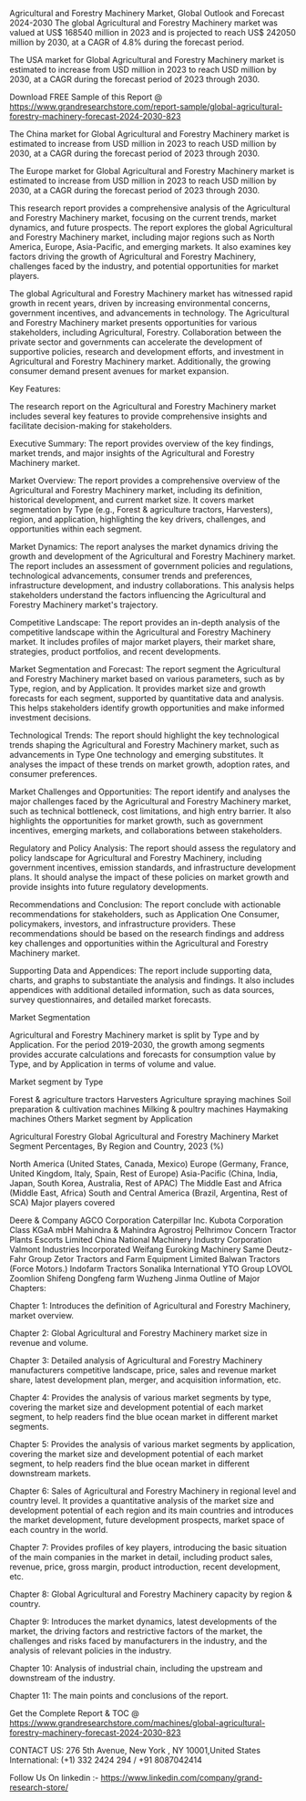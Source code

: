 Agricultural and Forestry Machinery Market, Global Outlook and Forecast 2024-2030
The global Agricultural and Forestry Machinery market was valued at US$ 168540 million in 2023 and is projected to reach US$ 242050 million by 2030, at a CAGR of 4.8% during the forecast period.

The USA market for Global Agricultural and Forestry Machinery market is estimated to increase from USD million in 2023 to reach USD million by 2030, at a CAGR during the forecast period of 2023 through 2030.

Download FREE Sample of this Report @ https://www.grandresearchstore.com/report-sample/global-agricultural-forestry-machinery-forecast-2024-2030-823

The China market for Global Agricultural and Forestry Machinery market is estimated to increase from USD million in 2023 to reach USD million by 2030, at a CAGR during the forecast period of 2023 through 2030.

The Europe market for Global Agricultural and Forestry Machinery market is estimated to increase from USD million in 2023 to reach USD million by 2030, at a CAGR during the forecast period of 2023 through 2030.

This research report provides a comprehensive analysis of the Agricultural and Forestry Machinery market, focusing on the current trends, market dynamics, and future prospects. The report explores the global Agricultural and Forestry Machinery market, including major regions such as North America, Europe, Asia-Pacific, and emerging markets. It also examines key factors driving the growth of Agricultural and Forestry Machinery, challenges faced by the industry, and potential opportunities for market players.

The global Agricultural and Forestry Machinery market has witnessed rapid growth in recent years, driven by increasing environmental concerns, government incentives, and advancements in technology. The Agricultural and Forestry Machinery market presents opportunities for various stakeholders, including Agricultural, Forestry. Collaboration between the private sector and governments can accelerate the development of supportive policies, research and development efforts, and investment in Agricultural and Forestry Machinery market. Additionally, the growing consumer demand present avenues for market expansion.

Key Features:

The research report on the Agricultural and Forestry Machinery market includes several key features to provide comprehensive insights and facilitate decision-making for stakeholders.

Executive Summary: The report provides overview of the key findings, market trends, and major insights of the Agricultural and Forestry Machinery market.

Market Overview: The report provides a comprehensive overview of the Agricultural and Forestry Machinery market, including its definition, historical development, and current market size. It covers market segmentation by Type (e.g., Forest & agriculture tractors, Harvesters), region, and application, highlighting the key drivers, challenges, and opportunities within each segment.

Market Dynamics: The report analyses the market dynamics driving the growth and development of the Agricultural and Forestry Machinery market. The report includes an assessment of government policies and regulations, technological advancements, consumer trends and preferences, infrastructure development, and industry collaborations. This analysis helps stakeholders understand the factors influencing the Agricultural and Forestry Machinery market's trajectory.

Competitive Landscape: The report provides an in-depth analysis of the competitive landscape within the Agricultural and Forestry Machinery market. It includes profiles of major market players, their market share, strategies, product portfolios, and recent developments.

Market Segmentation and Forecast: The report segment the Agricultural and Forestry Machinery market based on various parameters, such as by Type, region, and by Application. It provides market size and growth forecasts for each segment, supported by quantitative data and analysis. This helps stakeholders identify growth opportunities and make informed investment decisions.

Technological Trends: The report should highlight the key technological trends shaping the Agricultural and Forestry Machinery market, such as advancements in Type One technology and emerging substitutes. It analyses the impact of these trends on market growth, adoption rates, and consumer preferences.

Market Challenges and Opportunities: The report identify and analyses the major challenges faced by the Agricultural and Forestry Machinery market, such as technical bottleneck, cost limitations, and high entry barrier. It also highlights the opportunities for market growth, such as government incentives, emerging markets, and collaborations between stakeholders.

Regulatory and Policy Analysis: The report should assess the regulatory and policy landscape for Agricultural and Forestry Machinery, including government incentives, emission standards, and infrastructure development plans. It should analyse the impact of these policies on market growth and provide insights into future regulatory developments.

Recommendations and Conclusion: The report conclude with actionable recommendations for stakeholders, such as Application One Consumer, policymakers, investors, and infrastructure providers. These recommendations should be based on the research findings and address key challenges and opportunities within the Agricultural and Forestry Machinery market.

Supporting Data and Appendices: The report include supporting data, charts, and graphs to substantiate the analysis and findings. It also includes appendices with additional detailed information, such as data sources, survey questionnaires, and detailed market forecasts.

Market Segmentation

Agricultural and Forestry Machinery market is split by Type and by Application. For the period 2019-2030, the growth among segments provides accurate calculations and forecasts for consumption value by Type, and by Application in terms of volume and value.

Market segment by Type

Forest & agriculture tractors
Harvesters
Agriculture spraying machines
Soil preparation & cultivation machines
Milking & poultry machines
Haymaking machines
Others
Market segment by Application

Agricultural
Forestry
Global Agricultural and Forestry Machinery Market Segment Percentages, By Region and Country, 2023 (%)

North America (United States, Canada, Mexico)
Europe (Germany, France, United Kingdom, Italy, Spain, Rest of Europe)
Asia-Pacific (China, India, Japan, South Korea, Australia, Rest of APAC)
The Middle East and Africa (Middle East, Africa)
South and Central America (Brazil, Argentina, Rest of SCA)
Major players covered

Deere & Company
AGCO Corporation
Caterpillar Inc.
Kubota Corporation
Class KGaA mbH
Mahindra & Mahindra
Agrostroj Pelhrimov
Concern Tractor Plants
Escorts Limited
China National Machinery Industry Corporation
Valmont Industries Incorporated
Weifang Euroking Machinery
Same Deutz-Fahr Group
Zetor
Tractors and Farm Equipment Limited
Balwan Tractors (Force Motors.)
Indofarm Tractors
Sonalika International
YTO Group
LOVOL
Zoomlion
Shifeng
Dongfeng farm
Wuzheng
Jinma
Outline of Major Chapters:

Chapter 1: Introduces the definition of Agricultural and Forestry Machinery, market overview.

Chapter 2: Global Agricultural and Forestry Machinery market size in revenue and volume.

Chapter 3: Detailed analysis of Agricultural and Forestry Machinery manufacturers competitive landscape, price, sales and revenue market share, latest development plan, merger, and acquisition information, etc.

Chapter 4: Provides the analysis of various market segments by type, covering the market size and development potential of each market segment, to help readers find the blue ocean market in different market segments.

Chapter 5: Provides the analysis of various market segments by application, covering the market size and development potential of each market segment, to help readers find the blue ocean market in different downstream markets.

Chapter 6: Sales of Agricultural and Forestry Machinery in regional level and country level. It provides a quantitative analysis of the market size and development potential of each region and its main countries and introduces the market development, future development prospects, market space of each country in the world.

Chapter 7: Provides profiles of key players, introducing the basic situation of the main companies in the market in detail, including product sales, revenue, price, gross margin, product introduction, recent development, etc.

Chapter 8: Global Agricultural and Forestry Machinery capacity by region & country.

Chapter 9: Introduces the market dynamics, latest developments of the market, the driving factors and restrictive factors of the market, the challenges and risks faced by manufacturers in the industry, and the analysis of relevant policies in the industry.

Chapter 10: Analysis of industrial chain, including the upstream and downstream of the industry.

Chapter 11: The main points and conclusions of the report.

Get the Complete Report & TOC @ https://www.grandresearchstore.com/machines/global-agricultural-forestry-machinery-forecast-2024-2030-823

CONTACT US:
276 5th Avenue, New York , NY 10001,United States
International: (+1) 332 2424 294 / +91 8087042414

Follow Us On linkedin :- https://www.linkedin.com/company/grand-research-store/
